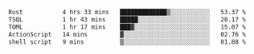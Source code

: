 <!--START_SECTION:waka-->

```txt
Rust           4 hrs 33 mins   █████████████▒░░░░░░░░░░░   53.37 %
TSQL           1 hr 43 mins    █████░░░░░░░░░░░░░░░░░░░░   20.17 %
TOML           1 hr 17 mins    ███▓░░░░░░░░░░░░░░░░░░░░░   15.07 %
ActionScript   14 mins         ▓░░░░░░░░░░░░░░░░░░░░░░░░   02.76 %
shell script   9 mins          ▒░░░░░░░░░░░░░░░░░░░░░░░░   01.88 %
```

<!--END_SECTION:waka-->